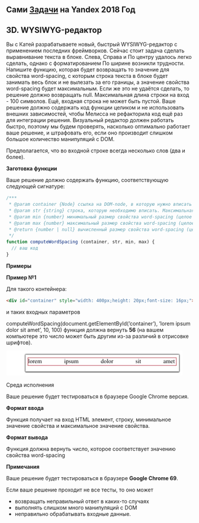 ## Сами [Задачи](https://contest.yandex.ru/hiring/contest/10824/enter/) на Yandex 2018 Год

## 3D. WYSIWYG-редактор

Вы с Катей разрабатываете новый, быстрый WYSIWYG-редактор с применением последних фреймворков. Сейчас стоит задача сделать выравнивание текста в блоке. Слева, Справа и По центру удалось легко сделать, однако с форматированием По ширине возникли трудности. Напишите функцию, которая будет возвращать то значение для свойства word-spacing, с которым строка текста в блоке будет занимать весь блок и не вылезать за его границы, а значение свойства word-spacing будет максимальным. Если же это не удаётся сделать, то решение должно возвращать null. Максимальная длина строки на вход - 100 символов. Ещё, входная строка не может быть пустой. Ваше решение должно содержать код функции целиком и не использовать внешних зависимостей, чтобы Мелисса не рефакторила код ещё раз для интеграции решения. Визуальный редактор должен работать быстро, поэтому мы будем проверять, насколько оптимально работает ваше решение, и штрафовать его, если оно производит слишком большое количество манипуляций с DOM.

Предполагается, что во входной строке всегда несколько слов (два и более).

**Заготовка функции**

Ваше решение должно содержать функцию, соответствующую следующей сигнатуре:

```javaScript
/***  
 * @param container {Node} ссылка на DOM-node, в которую нужно вписать строку ‘str‘  
 * @param str {string} строка, которую необходимо вписать. Максимальная длина равняется 100 символам  
 * @param min {number} минимальный размер свойства word-spacing (целое число)  
 * @param max {number} максимальный размер свойства word-spacing (целое число)  
 * @return {number | null} вычисленный размер свойства word-spacing (целое число) или null, если вписать нельзя  
 */  
function computeWordSpacing (container, str, min, max) {  
  // ваш код  
}
```

**Примеры**

**Пример №1**

Для такого контейнера:

```html
<div id="container" style="width: 400px;height: 20px;font-size: 16px;"></div>
```

и таких входных параметров

computeWordSpacing(document.getElementById(’container’), ’lorem ipsum dolor sit amet’, 10, 100)
функция должна вернуть <b>56</b> (на вашем компьютере это число может быть другим из-за различий в отрисовке шрифтов).

![](statement-image.jpg)


Среда исполнения

Ваше решение будет тестироваться в браузере Google Chrome версия.


**Формат ввода**

Функция получает на вход HTML элемент, строку, минимальное значение свойства и максимальное значение свойства.

**Формат вывода**

Функция должна вернуть число, которое соответствует значению свойства word-spacing

**Примечания**

Ваше решение будет тестироваться в браузере **Google Chrome 69**.

Если ваше решение проходит не все тесты, то оно может

- возвращать неправильный ответ в каких-то случаях
- выполнять слишком много манипуляций с DOM
- неправильно обрабатывать входные данные.